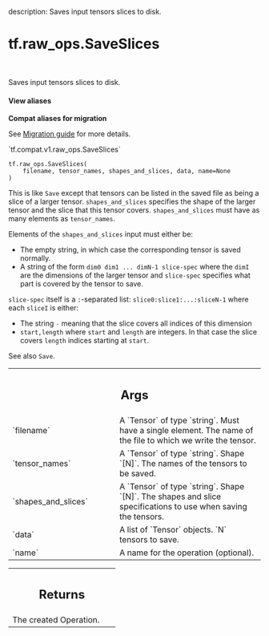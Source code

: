 description: Saves input tensors slices to disk.

<div itemscope itemtype="http://developers.google.com/ReferenceObject">
<meta itemprop="name" content="tf.raw_ops.SaveSlices" />
<meta itemprop="path" content="Stable" />
</div>

# tf.raw_ops.SaveSlices

<!-- Insert buttons and diff -->

<table class="tfo-notebook-buttons tfo-api nocontent" align="left">

</table>



Saves input tensors slices to disk.

<section class="expandable">
  <h4 class="showalways">View aliases</h4>
  <p>
<b>Compat aliases for migration</b>
<p>See
<a href="https://www.tensorflow.org/guide/migrate">Migration guide</a> for
more details.</p>
<p>`tf.compat.v1.raw_ops.SaveSlices`</p>
</p>
</section>

<pre class="devsite-click-to-copy prettyprint lang-py tfo-signature-link">
<code>tf.raw_ops.SaveSlices(
    filename, tensor_names, shapes_and_slices, data, name=None
)
</code></pre>



<!-- Placeholder for "Used in" -->

This is like `Save` except that tensors can be listed in the saved file as being
a slice of a larger tensor.  `shapes_and_slices` specifies the shape of the
larger tensor and the slice that this tensor covers. `shapes_and_slices` must
have as many elements as `tensor_names`.

Elements of the `shapes_and_slices` input must either be:

*  The empty string, in which case the corresponding tensor is
   saved normally.
*  A string of the form `dim0 dim1 ... dimN-1 slice-spec` where the
   `dimI` are the dimensions of the larger tensor and `slice-spec`
   specifies what part is covered by the tensor to save.

`slice-spec` itself is a `:`-separated list: `slice0:slice1:...:sliceN-1`
where each `sliceI` is either:

*  The string `-` meaning that the slice covers all indices of this dimension
*  `start,length` where `start` and `length` are integers.  In that
   case the slice covers `length` indices starting at `start`.

See also `Save`.

<!-- Tabular view -->
 <table class="responsive fixed orange">
<colgroup><col width="214px"><col></colgroup>
<tr><th colspan="2"><h2 class="add-link">Args</h2></th></tr>

<tr>
<td>
`filename`
</td>
<td>
A `Tensor` of type `string`.
Must have a single element. The name of the file to which we write the
tensor.
</td>
</tr><tr>
<td>
`tensor_names`
</td>
<td>
A `Tensor` of type `string`.
Shape `[N]`. The names of the tensors to be saved.
</td>
</tr><tr>
<td>
`shapes_and_slices`
</td>
<td>
A `Tensor` of type `string`.
Shape `[N]`.  The shapes and slice specifications to use when
saving the tensors.
</td>
</tr><tr>
<td>
`data`
</td>
<td>
A list of `Tensor` objects. `N` tensors to save.
</td>
</tr><tr>
<td>
`name`
</td>
<td>
A name for the operation (optional).
</td>
</tr>
</table>



<!-- Tabular view -->
 <table class="responsive fixed orange">
<colgroup><col width="214px"><col></colgroup>
<tr><th colspan="2"><h2 class="add-link">Returns</h2></th></tr>
<tr class="alt">
<td colspan="2">
The created Operation.
</td>
</tr>

</table>

